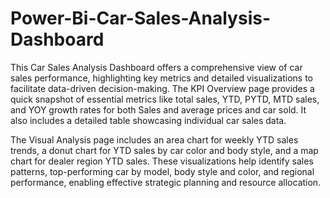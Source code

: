 # Power-Bi-Car-Sales-Analysis-Dashboard

This Car Sales Analysis Dashboard offers a comprehensive view of car sales performance, highlighting key metrics and detailed visualizations to facilitate data-driven decision-making. The KPI Overview page provides a quick snapshot of essential metrics like total sales, YTD, PYTD, MTD sales, and YOY growth rates for both Sales and average prices and car sold. It also includes a detailed table showcasing individual car sales data.

The Visual Analysis page includes an area chart for weekly YTD sales trends, a donut chart for YTD sales by car color and body style, and a map chart for dealer region YTD sales. These visualizations help identify sales patterns, top-performing car by model, body style and color, and regional performance, enabling effective strategic planning and resource allocation.
